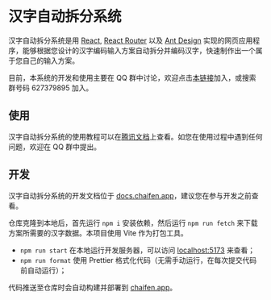 # 汉字自动拆分系统

汉字自动拆分系统是用 [React](https://react.dev), [React Router](https://reactrouter.com) 以及 [Ant Design](https://ant.design) 实现的网页应用程序，能够根据您设计的汉字编码输入方案自动拆分并编码汉字，快速制作出一个属于您自己的输入方案。

目前，本系统的开发和使用主要在 QQ 群中讨论，欢迎点击[本链接](https://qm.qq.com/q/dcBbtQqLFC)加入，或搜索群号码 627379895 加入。

## 使用

汉字自动拆分系统的使用教程可以在[腾讯文档](https://docs.qq.com/doc/DZXZ2bXhISmh3dk1E)上查看。如您在使用过程中遇到任何问题，欢迎在 QQ 群中提出。

## 开发

汉字自动拆分系统的开发文档位于 [docs.chaifen.app](https://docs.chaifen.app)，建议您在参与开发之前查看。

仓库克隆到本地后，首先运行 `npm i` 安装依赖，然后运行 `npm run fetch` 来下载方案所需要的汉字数据。本项目使用 Vite 作为打包工具。

- `npm run start` 在本地运行开发服务器，可以访问 [localhost:5173](http://localhost:5173) 来查看；
- `npm run format` 使用 Prettier 格式化代码（无需手动运行，在每次提交代码前自动运行）；

代码推送至仓库时会自动构建并部署到 [chaifen.app](https://chaifen.app)。
